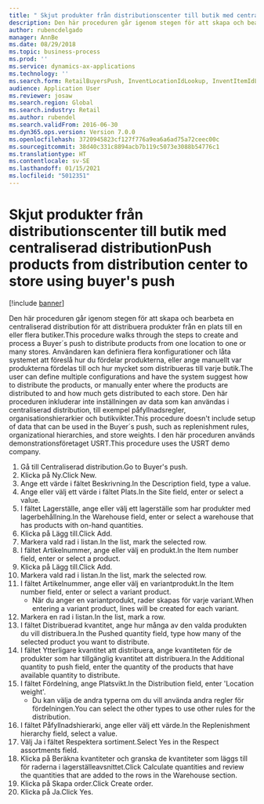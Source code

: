 ```yaml
---
title: " Skjut produkter från distributionscenter till butik med centraliserad distribution"
description: Den här proceduren går igenom stegen för att skapa och bearbeta en centraliserad distribution för att distribuera produkter från en plats till en eller flera butiker.
author: rubencdelgado
manager: AnnBe
ms.date: 08/29/2018
ms.topic: business-process
ms.prod: ''
ms.service: dynamics-ax-applications
ms.technology: ''
ms.search.form: RetailBuyersPush, InventLocationIdLookup, InventItemIdLookupSimple, RetailReplenishmentTreeLookup
audience: Application User
ms.reviewer: josaw
ms.search.region: Global
ms.search.industry: Retail
ms.author: rubendel
ms.search.validFrom: 2016-06-30
ms.dyn365.ops.version: Version 7.0.0
ms.openlocfilehash: 3720945823cf127f776a9ea6a6ad75a72ceec00c
ms.sourcegitcommit: 38d40c331c8894acb7b119c5073e3088b54776c1
ms.translationtype: HT
ms.contentlocale: sv-SE
ms.lasthandoff: 01/15/2021
ms.locfileid: "5012351"
---
```

# <a name="push-products-from-distribution-center-to-store-using-buyers-push"></a><span data-ttu-id="233d0-103"> Skjut produkter från distributionscenter till butik med centraliserad distribution</span><span class="sxs-lookup"><span data-stu-id="233d0-103">Push products from distribution center to store using buyer's push</span></span>

[!include [banner](../includes/banner.md)]

<span data-ttu-id="233d0-104">Den här proceduren går igenom stegen för att skapa och bearbeta en centraliserad distribution för att distribuera produkter från en plats till en eller flera butiker.</span><span class="sxs-lookup"><span data-stu-id="233d0-104">This procedure walks through the steps to create and process a Buyer´s push to distribute products from one location to one or many stores.</span></span> <span data-ttu-id="233d0-105">Användaren kan definiera flera konfigurationer och låta systemet att föreslå hur du fördelar produkterna, eller ange manuellt var produkterna fördelas till och hur mycket som distribueras till varje butik.</span><span class="sxs-lookup"><span data-stu-id="233d0-105">The user can define multiple configurations and have the system suggest how to distribute the products, or manually enter where the products are distributed to and how much gets distributed to each store.</span></span> <span data-ttu-id="233d0-106">Den här proceduren inkluderar inte inställningen av data som kan användas i centraliserad distribution, till exempel påfyllnadsregler, organisationshierarkier och butikvikter.</span><span class="sxs-lookup"><span data-stu-id="233d0-106">This procedure doesn't include setup of data that can be used in the Buyer´s push, such as replenishment rules, organizational hierarchies, and store weights.</span></span> <span data-ttu-id="233d0-107">I den här proceduren används demonstrationsföretaget USRT.</span><span class="sxs-lookup"><span data-stu-id="233d0-107">This procedure uses the USRT demo company.</span></span>

1. <span data-ttu-id="233d0-108">Gå till Centraliserad distribution.</span><span class="sxs-lookup"><span data-stu-id="233d0-108">Go to Buyer's push.</span></span>
2. <span data-ttu-id="233d0-109">Klicka på Ny.</span><span class="sxs-lookup"><span data-stu-id="233d0-109">Click New.</span></span>
3. <span data-ttu-id="233d0-110">Ange ett värde i fältet Beskrivning.</span><span class="sxs-lookup"><span data-stu-id="233d0-110">In the Description field, type a value.</span></span>
4. <span data-ttu-id="233d0-111">Ange eller välj ett värde i fältet Plats.</span><span class="sxs-lookup"><span data-stu-id="233d0-111">In the Site field, enter or select a value.</span></span>
5. <span data-ttu-id="233d0-112">I fältet Lagerställe, ange eller välj ett lagerställe som har produkter med lagerbehållning.</span><span class="sxs-lookup"><span data-stu-id="233d0-112">In the Warehouse field, enter or select a warehouse that has products with on-hand quantities.</span></span>
6. <span data-ttu-id="233d0-113">Klicka på Lägg till.</span><span class="sxs-lookup"><span data-stu-id="233d0-113">Click Add.</span></span>
7. <span data-ttu-id="233d0-114">Markera vald rad i listan.</span><span class="sxs-lookup"><span data-stu-id="233d0-114">In the list, mark the selected row.</span></span>
8. <span data-ttu-id="233d0-115">I fältet Artikelnummer, ange eller välj en produkt.</span><span class="sxs-lookup"><span data-stu-id="233d0-115">In the Item number field, enter or select a product.</span></span>
9. <span data-ttu-id="233d0-116">Klicka på Lägg till.</span><span class="sxs-lookup"><span data-stu-id="233d0-116">Click Add.</span></span>
10. <span data-ttu-id="233d0-117">Markera vald rad i listan.</span><span class="sxs-lookup"><span data-stu-id="233d0-117">In the list, mark the selected row.</span></span>
11. <span data-ttu-id="233d0-118">I fältet Artikelnummer, ange eller välj en variantprodukt.</span><span class="sxs-lookup"><span data-stu-id="233d0-118">In the Item number field, enter or select a variant product.</span></span>
    * <span data-ttu-id="233d0-119">När du anger en variantprodukt, rader skapas för varje variant.</span><span class="sxs-lookup"><span data-stu-id="233d0-119">When entering a variant product, lines will be created for each variant.</span></span>  
12. <span data-ttu-id="233d0-120">Markera en rad i listan.</span><span class="sxs-lookup"><span data-stu-id="233d0-120">In the list, mark a row.</span></span>
13. <span data-ttu-id="233d0-121">I fältet Distribuerad kvantitet, ange hur många av den valda produkten du vill distribuera.</span><span class="sxs-lookup"><span data-stu-id="233d0-121">In the Pushed quantity field, type how many of the selected product you want to distribute.</span></span>
14. <span data-ttu-id="233d0-122">I fältet Ytterligare kvantitet att distribuera, ange kvantiteten för de produkter som har tillgänglig kvantitet att distribuera.</span><span class="sxs-lookup"><span data-stu-id="233d0-122">In the Additional quantity to push field, enter the quantity of the products that have available quantity to distribute.</span></span>
15. <span data-ttu-id="233d0-123">I fältet Fördelning, ange Platsvikt.</span><span class="sxs-lookup"><span data-stu-id="233d0-123">In the Distribution field, enter 'Location weight'.</span></span>
    * <span data-ttu-id="233d0-124">Du kan välja de andra typerna om du vill använda andra regler för fördelningen.</span><span class="sxs-lookup"><span data-stu-id="233d0-124">You can select the other types to use other rules for the distribution.</span></span>  
16. <span data-ttu-id="233d0-125">I fältet Påfyllnadshierarki, ange eller välj ett värde.</span><span class="sxs-lookup"><span data-stu-id="233d0-125">In the Replenishment hierarchy field, select a value.</span></span>
17. <span data-ttu-id="233d0-126">Välj Ja i fältet Respektera sortiment.</span><span class="sxs-lookup"><span data-stu-id="233d0-126">Select Yes in the Respect assortments field.</span></span>
18. <span data-ttu-id="233d0-127">Klicka på Beräkna kvantiteter och granska de kvantiteter som läggs till för raderna i lagerställeavsnittet.</span><span class="sxs-lookup"><span data-stu-id="233d0-127">Click Calculate quantities and review the quantities that are added to the rows in the Warehouse section.</span></span>
19. <span data-ttu-id="233d0-128">Klicka på Skapa order.</span><span class="sxs-lookup"><span data-stu-id="233d0-128">Click Create order.</span></span>
20. <span data-ttu-id="233d0-129">Klicka på Ja.</span><span class="sxs-lookup"><span data-stu-id="233d0-129">Click Yes.</span></span>

